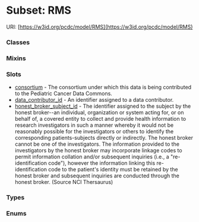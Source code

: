 
# Subset: RMS




URI: [https://w3id.org/pcdc/model/RMS](https://w3id.org/pcdc/model/RMS)


### Classes


### Mixins


### Slots

 * [consortium](consortium.md) - The consortium under which this data is being contributed to the Pediatric Cancer Data Commons.
 * [data_contributor_id](data_contributor_id.md) - An identifier assigned to a data contributor.
 * [honest_broker_subject_id](honest_broker_subject_id.md) - The identifier assigned to the subject by the honest broker--an individual, organization or system acting for, or on behalf of, a covered entity to collect and provide health information to research investigators in such a manner whereby it would not be reasonably possible for the investigators or others to identify the corresponding patients-subjects directly or indirectly. The honest broker cannot be one of the investigators. The information provided to the investigators by the honest broker may incorporate linkage codes to permit information collation and/or subsequent inquiries (i.e., a "re-identification code"), however the information linking this re-identification code to the patient's identity must be retained by the honest broker and subsequent inquiries are conducted through the honest broker. (Source NCI Thersaurus)

### Types


### Enums

